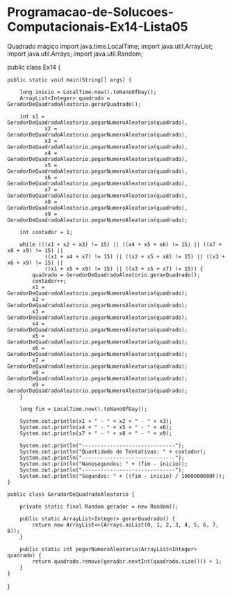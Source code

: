 # Programacao-de-Solucoes-Computacionais-Ex14-Lista05
Quadrado mágico
import java.time.LocalTime;
import java.util.ArrayList;
import java.util.Arrays;
import java.util.Random;

public class Ex14 {

    public static void main(String[] args) {

        long inicio = LocalTime.now().toNanoOfDay();
        ArrayList<Integer> quadrado = GeradorDeQuadradoAleatorio.gerarQuadrado();

        int x1 = GeradorDeQuadradoAleatorio.pegarNumeroAleatorio(quadrado),
                x2 = GeradorDeQuadradoAleatorio.pegarNumeroAleatorio(quadrado),
                x3 = GeradorDeQuadradoAleatorio.pegarNumeroAleatorio(quadrado),
                x4 = GeradorDeQuadradoAleatorio.pegarNumeroAleatorio(quadrado),
                x5 = GeradorDeQuadradoAleatorio.pegarNumeroAleatorio(quadrado),
                x6 = GeradorDeQuadradoAleatorio.pegarNumeroAleatorio(quadrado),
                x7 = GeradorDeQuadradoAleatorio.pegarNumeroAleatorio(quadrado),
                x8 = GeradorDeQuadradoAleatorio.pegarNumeroAleatorio(quadrado),
                x9 = GeradorDeQuadradoAleatorio.pegarNumeroAleatorio(quadrado);

        int contador = 1;

        while (((x1 + x2 + x3) != 15) || ((x4 + x5 + x6) != 15) || ((x7 + x8 + x9) != 15) ||
                ((x1 + x4 + x7) != 15) || ((x2 + x5 + x8) != 15) || ((x3 + x6 + x9) != 15) ||
                ((x1 + x5 + x9) != 15) || ((x3 + x5 + x7) != 15)) {
            quadrado = GeradorDeQuadradoAleatorio.gerarQuadrado();
            contador++;
            x1 = GeradorDeQuadradoAleatorio.pegarNumeroAleatorio(quadrado);
            x2 = GeradorDeQuadradoAleatorio.pegarNumeroAleatorio(quadrado);
            x3 = GeradorDeQuadradoAleatorio.pegarNumeroAleatorio(quadrado);
            x4 = GeradorDeQuadradoAleatorio.pegarNumeroAleatorio(quadrado);
            x5 = GeradorDeQuadradoAleatorio.pegarNumeroAleatorio(quadrado);
            x6 = GeradorDeQuadradoAleatorio.pegarNumeroAleatorio(quadrado);
            x7 = GeradorDeQuadradoAleatorio.pegarNumeroAleatorio(quadrado);
            x8 = GeradorDeQuadradoAleatorio.pegarNumeroAleatorio(quadrado);
            x9 = GeradorDeQuadradoAleatorio.pegarNumeroAleatorio(quadrado);
        }

        long fim = LocalTime.now().toNanoOfDay();

        System.out.println(x1 + " - " + x2 + " - " + x3);
        System.out.println(x4 + " - " + x5 + " - " + x6);
        System.out.println(x7 + " - " + x8 + " - " + x9);

        System.out.println("------------------------------");
        System.out.println("Quantidade de Tentativas: " + contador);
        System.out.println("------------------------------");
        System.out.println("Nanosegundos: " + (fim - inicio));
        System.out.println("------------------------------");
        System.out.println("Segundos: " + ((fim - inicio) / 1000000000F));
    }

    public class GeradorDeQuadradoAleatorio {

        private static final Random gerador = new Random();

        public static ArrayList<Integer> gerarQuadrado() {
            return new ArrayList<>(Arrays.asList(0, 1, 2, 3, 4, 5, 6, 7, 8));
        }

        public static int pegarNumeroAleatorio(ArrayList<Integer> quadrado) {
            return quadrado.remove(gerador.nextInt(quadrado.size())) + 1;
        }
    }
}
